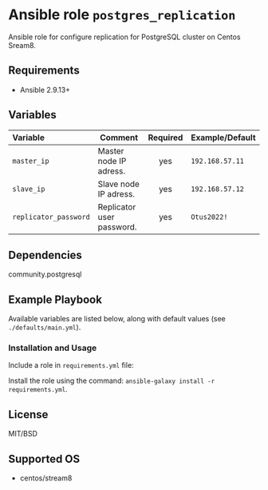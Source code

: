 # Ansible role `postgres_replication`

Ansible role for configure replication for PostgreSQL cluster on Centos Sream8.

## Requirements

* Ansible 2.9.13+

## Variables

| Variable                             | Comment                                                                                                  | Required | Example/Default       |
|:-------------------------------------|----------------------------------------------------------------------------------------------------------|:--------:|-----------------------|
| `master_ip`                          | Master node IP adress.                                                                                   | yes      | `192.168.57.11`       |
| `slave_ip`                           | Slave node IP adress.                                                                                    | yes      | `192.168.57.12`       |
| `replicator_password`                | Replicator user password.                                                                                | yes      | `Otus2022!`           |


## Dependencies

community.postgresql

## Example Playbook

Available variables are listed below, along with default values (see `./defaults/main.yml`).

### Installation and Usage

Include a role in `requirements.yml` file:

Install the role using the command: `ansible-galaxy install -r requirements.yml`.


## License

MIT/BSD

## Supported OS

* centos/stream8
